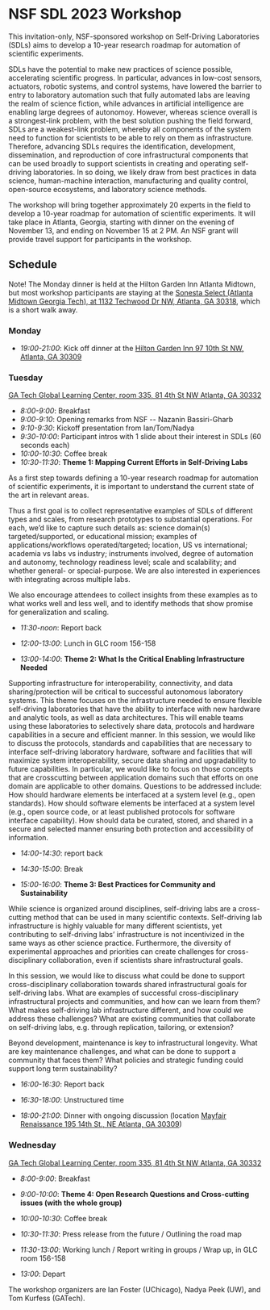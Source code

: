 # NSF SDL 2023 Workshop

This invitation-only, NSF-sponsored workshop on Self-Driving Laboratories (SDLs) aims to develop a 10-year research roadmap for automation of scientific experiments.

SDLs have the potential to make new practices of science possible, accelerating scientific progress. In particular, advances in low-cost sensors, actuators, robotic systems, and control systems, have lowered the barrier to entry to laboratory automation such that fully automated labs are leaving the realm of science fiction, while advances in artificial intelligence are enabling large degrees of autonomoy. However, whereas science overall is a strongest-link problem, with the best solution pushing the field forward, SDLs are a weakest-link problem, whereby all components of the system need to function for scientists to be able to rely on them as infrastructure. Therefore, advancing SDLs requires the identification, development, dissemination, and reproduction of core infrastructural components that can be used broadly to support scientists in creating and operating self-driving laboratories. In so doing, we likely draw from best practices in data science, human-machine interaction, manufacturing and quality control, open-source ecosystems, and laboratory science methods.

The workshop will bring together approximately 20 experts in the field to develop a 10-year roadmap for automation of scientific experiments. It will take place in Atlanta, Georgia, starting with dinner on the evening of November 13, and ending on November 15 at 2 PM. An NSF grant will provide travel support for participants in the workshop.

## Schedule
Note! The Monday dinner is held at the Hilton Garden Inn Atlanta Midtown, but most workshop participants are staying at the [Sonesta Select (Atlanta Midtown Georgia Tech), at 1132 Techwood Dr NW, Atlanta, GA 30318](https://maps.app.goo.gl/8imW4UXYoxuQgG479), which is a short walk away.

### Monday
- _19:00-21:00_: Kick off dinner at the [Hilton Garden Inn 97 10th St NW, Atlanta, GA 30309](https://maps.app.goo.gl/e3zAtfzNGqiXc7MQ8)


### Tuesday
[GA Tech Global Learning Center, room 335, 81 4th St NW Atlanta, GA 30332](https://pe.gatech.edu/global-learning-center/directions)

- _8:00-9:00_: Breakfast
- _9:00-9:10_: Opening remarks from NSF -- Nazanin Bassiri-Gharb 
- _9:10-9:30_: Kickoff presentation from Ian/Tom/Nadya
- _9:30-10:00_: Participant intros with 1 slide about their interest in SDLs (60 seconds each)
- _10:00-10:30_: Coffee break
- _10:30-11:30_: **Theme 1: Mapping Current Efforts in Self-Driving Labs**

As a first step towards defining a 10-year research roadmap for automation of scientific experiments, it is important to understand the current state of the art in relevant areas. 

Thus a first goal is to collect representative examples of SDLs of different types and scales, from research prototypes to substantial operations. For each, we’d like to capture such details as: science domain(s) targeted/supported, or educational mission; examples of applications/workflows operated/targeted; location, US vs international; academia vs labs vs industry; instruments involved, degree of automation and autonomy, technology readiness level; scale and scalability; and whether general- or special-purpose. We are also interested in experiences with integrating across multiple labs.

We also encourage attendees to collect insights from these examples as to what works well and less well, and to identify methods that show promise for generalization and scaling. 

- _11:30-noon_: Report back
- _12:00-13:00_: Lunch in GLC room 156-158
  
- _13:00-14:00_: **Theme 2: What Is the Critical Enabling Infrastructure Needed**

Supporting infrastructure for interoperability, connectivity, and data sharing/protection will be critical to successful autonomous laboratory systems. This theme focuses on the infrastructure needed to ensure flexible self-driving laboratories that have the ability to interface with new hardware and analytic tools, as well as data architectures. This will enable teams using these laboratories to selectively share data, protocols and hardware capabilities in a secure and efficient manner.
In this session, we would like to discuss the protocols, standards and capabilities that are necessary to interface self-driving laboratory hardware, software and facilities that will maximize system interoperability, secure data sharing and upgradability to future capabilities. In particular, we would like to focus on those concepts that are crosscutting between application domains such that efforts on one domain are applicable to other domains. Questions to be addressed include:
 How should hardware elements be interfaced at a system level (e.g., open standards).
How should software elements be interfaced at a system level (e.g., open source code, or at least published protocols for software interface capability).
How should data be curated, stored, and shared in a secure and selected manner ensuring both protection and accessibility of information.

- _14:00-14:30_: report back
- _14:30-15:00_: Break

- _15:00-16:00_: **Theme 3: Best Practices for Community and Sustainability**
  
While science is organized around disciplines, self-driving labs are a cross-cutting method that can be used in many scientific contexts. Self-driving lab infrastructure is highly valuable for many different scientists, yet contributing to self-driving labs’ infrastructure is not incentivized in the same ways as other science practice. Furthermore, the diversity of experimental approaches and priorities can create challenges for cross-disciplinary collaboration, even if scientists share infrastructural goals.

In this session, we would like to discuss what could be done to support cross-disciplinary collaboration towards shared infrastructural goals for self-driving labs. What are examples of successful cross-disciplinary infrastructural projects and communities, and how can we learn from them? What makes self-driving lab infrastructure different, and how could we address these challenges? What are existing communities that collaborate on self-driving labs, e.g. through replication, tailoring, or extension?

Beyond development, maintenance is key to infrastructural longevity. What are key maintenance challenges, and what can be done to support a community that faces them? What policies and strategic funding could support long term sustainability?

- _16:00-16:30_: Report back
- _16:30-18:00_: Unstructured time

- _18:00-21:00_: Dinner with ongoing discussion (location [Mayfair Renaissance 195 14th St., NE Atlanta, GA 30309](https://maps.app.goo.gl/QEmh5yFQjRqBEtnWA))


### Wednesday
[GA Tech Global Learning Center, room 335, 81 4th St NW Atlanta, GA 30332](https://pe.gatech.edu/global-learning-center/directions)
- _8:00-9:00_: Breakfast
- _9:00-10:00_: **Theme 4: Open Research Questions and Cross-cutting issues (with the whole group)**
  
- _10:00-10:30_: Coffee break
- _10:30-11:30_: Press release from the future / Outlining the road map
- _11:30-13:00_: Working lunch / Report writing in groups / Wrap up, in GLC room 156-158
- _13:00_: Depart



The workshop organizers are Ian Foster (UChicago), Nadya Peek (UW), and Tom Kurfess (GATech).

